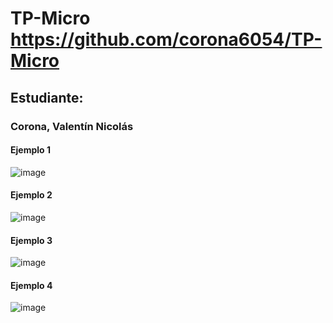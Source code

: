 # TP-Micro   https://github.com/corona6054/TP-Micro
## Estudiante: 
### Corona, Valentín Nicolás


#### Ejemplo 1
![image](https://user-images.githubusercontent.com/49161024/200133617-bf5313fc-8ce7-4227-bcbd-4cd9eb62c6a1.png)
#### Ejemplo 2
![image](https://user-images.githubusercontent.com/49161024/200133775-b0df9f64-b4f5-41f3-959d-ab4c5578edda.png)
#### Ejemplo 3
![image](https://user-images.githubusercontent.com/49161024/200133920-953d4c2c-ad81-491a-a1b7-cc80b22e9aa6.png)
#### Ejemplo 4
![image](https://user-images.githubusercontent.com/49161024/200133294-e46cdec5-7001-4679-a05b-15aae4447cc7.png)

